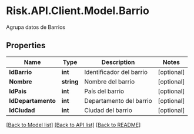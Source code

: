 # Risk.API.Client.Model.Barrio
Agrupa datos de Barrios
## Properties

Name | Type | Description | Notes
------------ | ------------- | ------------- | -------------
**IdBarrio** | **int** | Identificador del barrio | [optional] 
**Nombre** | **string** | Nombre del barrio | [optional] 
**IdPais** | **int** | País del barrio | [optional] 
**IdDepartamento** | **int** | Departamento del barrio | [optional] 
**IdCiudad** | **int** | Ciudad del barrio | [optional] 

[[Back to Model list]](../README.md#documentation-for-models) [[Back to API list]](../README.md#documentation-for-api-endpoints) [[Back to README]](../README.md)

